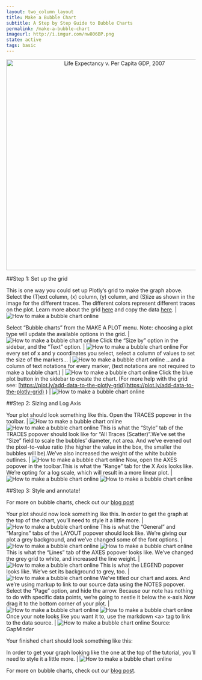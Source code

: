 ```yaml
---
layout: two_column_layout
title: Make a Bubble Chart
subtitle: A Step by Step Guide to Bubble Charts
permalink: /make-a-bubble-chart
imageurl: http://i.imgur.com/nw806BP.png
state: active
tags: basic
---
```


<div>
    <a href="https://plot.ly/~cimar/211/" target="_blank" title="Life Expectancy v. Per Capita GDP, 2007" style="display: block; text-align: center;"><img src="https://plot.ly/~cimar/211.png" alt="Life Expectancy v. Per Capita GDP, 2007" style="max-width: 100%;width: 560px;"  width="560" onerror="this.onerror=null;this.src='https://plot.ly/404.png';" /></a>
    <script data-plotly="cimar:211" src="https://plot.ly/embed.js" async></script>
</div>


##Step 1: Set up the grid

This is one way you could set up Plotly’s grid to make the graph above. Select the (T)ext column, (x) column, (y) column, and (S)ize as shown in the image for the different traces. The different colors represent different traces on the plot. Learn more about the grid [here](https://plot.ly/add-data-to-the-plotly-grid) and copy the data [here](https://plot.ly/~cimar/212). | ![How to make a bubble chart online](https://plot.ly/static/learn/images/web_app_tutorials/how-to-make-a-bubble-chart-online/image21.png)

Select “Bubble charts” from the MAKE A PLOT menu. Note: choosing a plot type will update the available options in the grid. | ![How to make a bubble chart online](https://plot.ly/static/learn/images/web_app_tutorials/how-to-make-a-bubble-chart-online/image10.png)
Click the “Size by” option in the sidebar, and the “Text” option. | ![How to make a bubble chart online](https://plot.ly/static/learn/images/web_app_tutorials/how-to-make-a-bubble-chart-online/image02.png)
For every set of x and y coordinates you select, select a column of values to set the size of the markers&#8230; | ![How to make a bubble chart online](https://plot.ly/static/learn/images/web_app_tutorials/how-to-make-a-bubble-chart-online/image19.png)
&#8230;and a column of text notations for every marker, (text notations are not required to make a bubble chart.) | ![How to make a bubble chart online](https://plot.ly/static/learn/images/web_app_tutorials/how-to-make-a-bubble-chart-online/image03.png)
Click the blue plot button in the sidebar to create the chart.  (For more help with the grid see: [https://plot.ly/add-data-to-the-plotly-grid](https://plot.ly/add-data-to-the-plotly-grid) ) |  ![How to make a bubble chart online](https://plot.ly/static/learn/images/web_app_tutorials/how-to-make-a-bubble-chart-online/image15.png)

##Step 2: Sizing and Log Axis

Your plot should look something like this.  Open the TRACES popover in the toolbar. |  ![How to make a bubble chart online](https://plot.ly/static/learn/images/web_app_tutorials/how-to-make-a-bubble-chart-online/image13.png) ![How to make a bubble chart online](https://plot.ly/static/learn/images/web_app_tutorials/how-to-make-a-bubble-chart-online/image11.png)
This is what the “Style” tab of the TRACES popover should look like for “All Traces (Scatter)”.We’ve set the “Size” field to scale the bubbles’ diameter, not area.  And we’ve evened out the pixel-to-value ratio (the higher the value in the box, the smaller the bubbles will be).We’ve also increased the weight of the white bubble outlines. |  ![How to make a bubble chart online](https://plot.ly/static/learn/images/web_app_tutorials/how-to-make-a-bubble-chart-online/image20.png)
Now, open the AXES popover in the toolbar.This is what the “Range” tab for the X Axis looks like. We’re opting for a log scale, which will result in a more linear plot. |  ![How to make a bubble chart online](https://plot.ly/static/learn/images/web_app_tutorials/how-to-make-a-bubble-chart-online/image04.png)  ![How to make a bubble chart online](https://plot.ly/static/learn/images/web_app_tutorials/how-to-make-a-bubble-chart-online/image18.png)

##Step 3: Style and annotate!

For more on bubble charts, check out our [blog post](http://blog.plot.ly/post/71637573256/the-power-of-bubble-charts)

Your plot should now look something like this. In order to get the graph at the top of the chart, you’ll need to style it a little more. |  ![How to make a bubble chart online](https://plot.ly/static/learn/images/web_app_tutorials/how-to-make-a-bubble-chart-online/image12.png)
This is what the “General” and “Margins” tabs of the LAYOUT popover should look like. We’re giving our plot a grey background, and we’ve changed some of the font options. |  ![How to make a bubble chart online](https://plot.ly/static/learn/images/web_app_tutorials/how-to-make-a-bubble-chart-online/image07.png)  ![How to make a bubble chart online](https://plot.ly/static/learn/images/web_app_tutorials/how-to-make-a-bubble-chart-online/image00.png)
This is what the “Lines” tab of the AXES popover looks like. We’ve changed the grey grid to white, and increased the line weight. | ![How to make a bubble chart online](https://plot.ly/static/learn/images/web_app_tutorials/how-to-make-a-bubble-chart-online/image17.png)
This is what the LEGEND popover looks like.  We’ve set its background to grey, too. |  ![How to make a bubble chart online](https://plot.ly/static/learn/images/web_app_tutorials/how-to-make-a-bubble-chart-online/image09.png)
We’ve titled our chart and axes.  And we’re using markup to link to our source data using the NOTES popover. Select the “Page” option, and hide the arrow. Because our note has nothing to do with specific data points, we’re going to nestle it below the x-axis.Now drag it to the bottom corner of your plot. |  ![How to make a bubble chart online](https://plot.ly/static/learn/images/web_app_tutorials/how-to-make-a-bubble-chart-online/image16.png) ![How to make a bubble chart online](https://plot.ly/static/learn/images/web_app_tutorials/how-to-make-a-bubble-chart-online/image01.png)
Once your note looks like you want it to, use the markdown &lt;a&gt; tag to link to the data source. |  ![How to make a bubble chart online](https://plot.ly/static/learn/images/web_app_tutorials/how-to-make-a-bubble-chart-online/image14.png) Source: GapMinder

Your finished chart should look something like this:

In order to get your graph looking like the one at the top of the tutorial, you’ll need to style it a little more. |  ![How to make a bubble chart online](https://plot.ly/static/learn/images/web_app_tutorials/how-to-make-a-bubble-chart-online/image06.png)

For more on bubble charts, check out our [blog post](http://blog.plot.ly/post/71637573256/the-power-of-bubble-charts).
